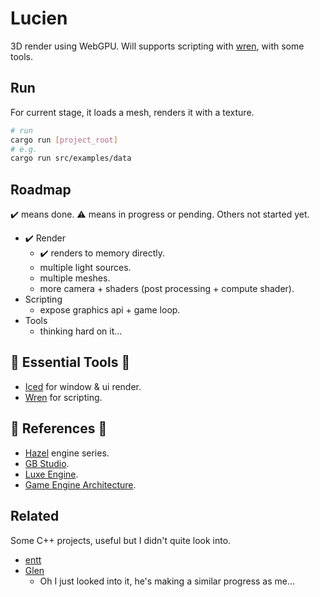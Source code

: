 # Lucien

3D render using WebGPU. Will supports scripting with [wren](https://wren.io), with some tools.

## Run

For current stage, it loads a mesh, renders it with a texture.

```bash
# run
cargo run [project_root]
# e.g.
cargo run src/examples/data
```

## Roadmap

✔️ means done. ⚠️ means in progress or pending. Others not started yet.

* ✔️ Render
	* ✔️ renders to memory directly.
	* multiple light sources.
	* multiple meshes.
	* more camera + shaders (post processing + compute shader).
* Scripting
	* expose graphics api + game loop.
* Tools
	* thinking hard on it...

## 🔨 Essential Tools 🔨

* [Iced](https://github.com/hecrj/iced) for window & ui render.
* [Wren](https://github.com/wren-lang/wren) for scripting.

## 📙 References 📙

* [Hazel](https://www.youtube.com/channel/UCQ-W1KE9EYfdxhL6S4twUNw) engine series.
* [GB Studio](https://github.com/chrismaltby/gb-studio).
* [Luxe Engine](http://luxeengine.com/).
* [Game Engine Architecture](https://www.gameenginebook.com).

## Related

Some C++ projects, useful but I didn't quite look into.

* [entt](https://github.com/skypjack/entt)
* [Glen](https://github.com/pulkitjuneja/GlEn)
	* Oh I just looked into it, he's making a similar progress as me...
